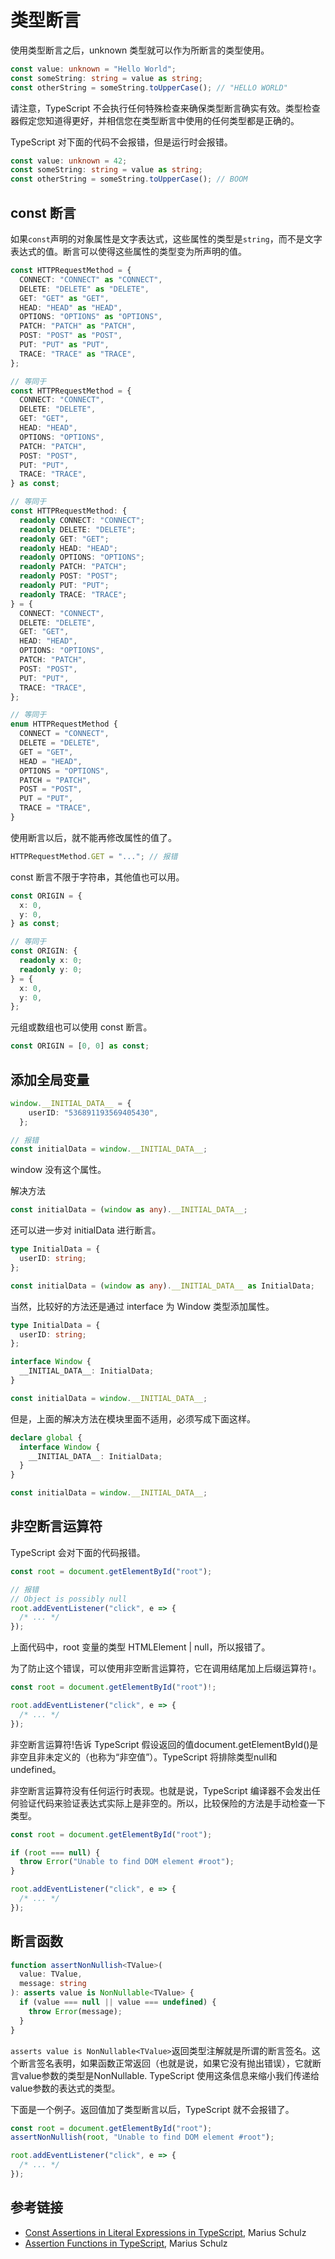 # 类型断言

使用类型断言之后，unknown 类型就可以作为所断言的类型使用。

```typescript
const value: unknown = "Hello World";
const someString: string = value as string;
const otherString = someString.toUpperCase(); // "HELLO WORLD"
```

请注意，TypeScript 不会执行任何特殊检查来确保类型断言确实有效。类型检查器假定您知道得更好，并相信您在类型断言中使用的任何类型都是正确的。

TypeScript 对下面的代码不会报错，但是运行时会报错。

```typescript
const value: unknown = 42;
const someString: string = value as string;
const otherString = someString.toUpperCase(); // BOOM
```

## const 断言

如果`const`声明的对象属性是文字表达式，这些属性的类型是`string`，而不是文字表达式的值。断言可以使得这些属性的类型变为所声明的值。

```typescript
const HTTPRequestMethod = {
  CONNECT: "CONNECT" as "CONNECT",
  DELETE: "DELETE" as "DELETE",
  GET: "GET" as "GET",
  HEAD: "HEAD" as "HEAD",
  OPTIONS: "OPTIONS" as "OPTIONS",
  PATCH: "PATCH" as "PATCH",
  POST: "POST" as "POST",
  PUT: "PUT" as "PUT",
  TRACE: "TRACE" as "TRACE",
};

// 等同于
const HTTPRequestMethod = {
  CONNECT: "CONNECT",
  DELETE: "DELETE",
  GET: "GET",
  HEAD: "HEAD",
  OPTIONS: "OPTIONS",
  PATCH: "PATCH",
  POST: "POST",
  PUT: "PUT",
  TRACE: "TRACE",
} as const;

// 等同于
const HTTPRequestMethod: {
  readonly CONNECT: "CONNECT";
  readonly DELETE: "DELETE";
  readonly GET: "GET";
  readonly HEAD: "HEAD";
  readonly OPTIONS: "OPTIONS";
  readonly PATCH: "PATCH";
  readonly POST: "POST";
  readonly PUT: "PUT";
  readonly TRACE: "TRACE";
} = {
  CONNECT: "CONNECT",
  DELETE: "DELETE",
  GET: "GET",
  HEAD: "HEAD",
  OPTIONS: "OPTIONS",
  PATCH: "PATCH",
  POST: "POST",
  PUT: "PUT",
  TRACE: "TRACE",
};

// 等同于
enum HTTPRequestMethod {
  CONNECT = "CONNECT",
  DELETE = "DELETE",
  GET = "GET",
  HEAD = "HEAD",
  OPTIONS = "OPTIONS",
  PATCH = "PATCH",
  POST = "POST",
  PUT = "PUT",
  TRACE = "TRACE",
}
```

使用断言以后，就不能再修改属性的值了。

```typescript
HTTPRequestMethod.GET = "..."; // 报错
```

const 断言不限于字符串，其他值也可以用。

```typescript
const ORIGIN = {
  x: 0,
  y: 0,
} as const;

// 等同于
const ORIGIN: {
  readonly x: 0;
  readonly y: 0;
} = {
  x: 0,
  y: 0,
};
```

元组或数组也可以使用 const 断言。

```typescript
const ORIGIN = [0, 0] as const;
```

## 添加全局变量

```typescript
window.__INITIAL_DATA__ = {
    userID: "536891193569405430",
  };

// 报错
const initialData = window.__INITIAL_DATA__;
```

window 没有这个属性。

解决方法

```typescript
const initialData = (window as any).__INITIAL_DATA__;
```

还可以进一步对 initialData 进行断言。

```typescript
type InitialData = {
  userID: string;
};

const initialData = (window as any).__INITIAL_DATA__ as InitialData;
```

当然，比较好的方法还是通过 interface 为 Window 类型添加属性。

```typescript
type InitialData = {
  userID: string;
};

interface Window {
  __INITIAL_DATA__: InitialData;
}

const initialData = window.__INITIAL_DATA__;
```

但是，上面的解决方法在模块里面不适用，必须写成下面这样。

```typescript
declare global {
  interface Window {
    __INITIAL_DATA__: InitialData;
  }
}

const initialData = window.__INITIAL_DATA__;
```

## 非空断言运算符

TypeScript 会对下面的代码报错。

```typescript
const root = document.getElementById("root");

// 报错
// Object is possibly null
root.addEventListener("click", e => {
  /* ... */
});
```

上面代码中，root 变量的类型 HTMLElement | null，所以报错了。

为了防止这个错误，可以使用非空断言运算符，它在调用结尾加上后缀运算符`!`。

```typescript
const root = document.getElementById("root")!;

root.addEventListener("click", e => {
  /* ... */
});
```

非空断言运算符!告诉 TypeScript 假设返回的值document.getElementById()是非空且非未定义的（也称为“非空值”）。TypeScript 将排除类型null和undefined。

非空断言运算符没有任何运行时表现。也就是说，TypeScript 编译器不会发出任何验证代码来验证表达式实际上是非空的。所以，比较保险的方法是手动检查一下类型。

```typescript
const root = document.getElementById("root");

if (root === null) {
  throw Error("Unable to find DOM element #root");
}

root.addEventListener("click", e => {
  /* ... */
});
```

## 断言函数

```typescript
function assertNonNullish<TValue>(
  value: TValue,
  message: string
): asserts value is NonNullable<TValue> {
  if (value === null || value === undefined) {
    throw Error(message);
  }
}
```

`asserts value is NonNullable<TValue>`返回类型注解就是所谓的断言签名。这个断言签名表明，如果函数正常返回（也就是说，如果它没有抛出错误），它就断言value参数的类型是NonNullable<TValue>. TypeScript 使用这条信息来缩小我们传递给value参数的表达式的类型。

下面是一个例子。返回值加了类型断言以后，TypeScript 就不会报错了。

```typescript
const root = document.getElementById("root");
assertNonNullish(root, "Unable to find DOM element #root");

root.addEventListener("click", e => {
  /* ... */
});
```

## 参考链接

- [Const Assertions in Literal Expressions in TypeScript](https://mariusschulz.com/blog/const-assertions-in-literal-expressions-in-typescript), Marius Schulz
- [Assertion Functions in TypeScript](https://mariusschulz.com/blog/assertion-functions-in-typescript), Marius Schulz